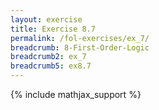 ```yaml
---
layout: exercise
title: Exercise 8.7
permalink: /fol-exercises/ex_7/
breadcrumb: 8-First-Order-Logic
breadcrumb2: ex_7
breadcrumb5: ex8.7
---
```


{% include mathjax_support %}

